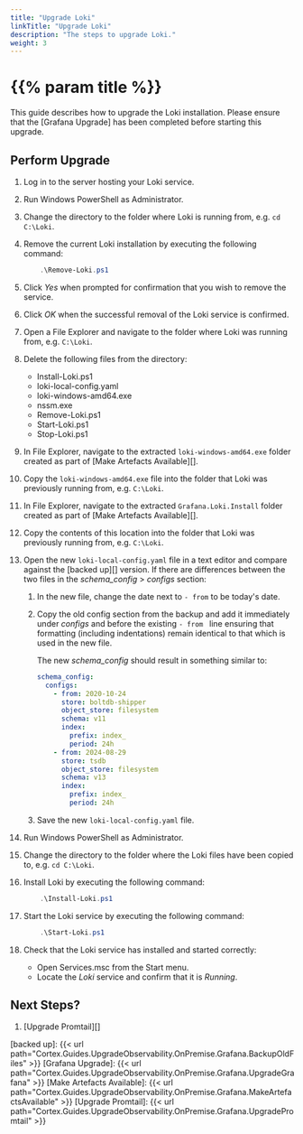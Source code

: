 ```yaml
---
title: "Upgrade Loki"
linkTitle: "Upgrade Loki"
description: "The steps to upgrade Loki."
weight: 3
---
```


# {{% param title %}}

This guide describes how to upgrade the Loki installation. Please ensure that the [Grafana Upgrade] has been completed before starting this upgrade.

## Perform Upgrade

1. Log in to the server hosting your Loki service.
1. Run Windows PowerShell as Administrator.
1. Change the directory to the folder where Loki is running from, e.g. `cd C:\Loki`.
1. Remove the current Loki installation by executing the following command:

    ``` powershell
        .\Remove-Loki.ps1
    ```

1. Click *Yes* when prompted for confirmation that you wish to remove the service.
1. Click *OK* when the successful removal of the Loki service is confirmed.
1. Open a File Explorer and navigate to the folder where Loki was running from, e.g. `C:\Loki`.
1. Delete the following files from the directory:

    * Install-Loki.ps1
    * loki-local-config.yaml
    * loki-windows-amd64.exe
    * nssm.exe
    * Remove-Loki.ps1
    * Start-Loki.ps1
    * Stop-Loki.ps1

1. In File Explorer, navigate to the extracted `loki-windows-amd64.exe` folder created as part of [Make Artefacts Available][].
1. Copy the `loki-windows-amd64.exe` file into the folder that Loki was previously running from, e.g. `C:\Loki`.
1. In File Explorer, navigate to the extracted `Grafana.Loki.Install` folder created as part of [Make Artefacts Available][].
1. Copy the contents of this location into the folder that Loki was previously running from, e.g. `C:\Loki`.
1. Open the new `loki-local-config.yaml` file in a text editor and compare against the [backed up][] version.  If there are differences between the two files in the *schema_config* > *configs* section:

    1. In the new file, change the date next to `- from` to be today's date.
    1. Copy the old config section from the backup and add it immediately under *configs* and before the existing `- from ` line ensuring that formatting (including indentations) remain identical to that which is used in the new file.

        The new *schema_config* should result in something similar to:

        ```yaml
        schema_config:
          configs:
            - from: 2020-10-24
              store: boltdb-shipper
              object_store: filesystem
              schema: v11
              index:
                prefix: index_
                period: 24h
            - from: 2024-08-29
              store: tsdb
              object_store: filesystem
              schema: v13
              index:
                prefix: index_
                period: 24h
        ```

    1. Save the new `loki-local-config.yaml` file.

1. Run Windows PowerShell as Administrator.
1. Change the directory to the folder where the Loki files have been copied to, e.g. `cd C:\Loki`.
1. Install Loki by executing the following command:

    ``` powershell
        .\Install-Loki.ps1
    ```

1. Start the Loki service by executing the following command:

    ``` powershell
        .\Start-Loki.ps1
    ```

1. Check that the Loki service has installed and started correctly:
    * Open Services.msc from the Start menu.
    * Locate the *Loki* service and confirm that it is *Running*.

## Next Steps?

1. [Upgrade Promtail][]

[backed up]: {{< url path="Cortex.Guides.UpgradeObservability.OnPremise.Grafana.BackupOldFiles" >}}
[Grafana Upgrade]: {{< url path="Cortex.Guides.UpgradeObservability.OnPremise.Grafana.UpgradeGrafana" >}}
[Make Artefacts Available]: {{< url path="Cortex.Guides.UpgradeObservability.OnPremise.Grafana.MakeArtefactsAvailable" >}}
[Upgrade Promtail]: {{< url path="Cortex.Guides.UpgradeObservability.OnPremise.Grafana.UpgradePromtail" >}}
